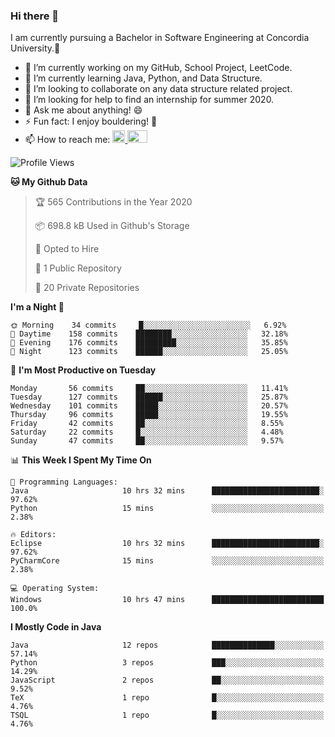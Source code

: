 ### Hi there 👋
I am currently pursuing a Bachelor in Software Engineering at Concordia University.🏫

- 🔭 I’m currently working on my GitHub, School Project, LeetCode.
- 🌱 I’m currently learning Java, Python, and Data Structure.
- 👯 I’m looking to collaborate on any data structure related project.
- 🤔 I’m looking for help to find an internship for summer 2020.
- 💬 Ask me about anything! 😄
- ⚡ Fun fact: I enjoy bouldering! 🧗‍
- 📫 How to reach me: <a href="https://www.linkedin.com/in/siu-tong-ye/" target="_blank"> <img width="20px" width="32" src="https://cdn.jsdelivr.net/npm/simple-icons@v3/icons/linkedin.svg" /> </a> <a href="mailto:SiuTongYe@gmail.com" target="_blank"> <img height="20" width="32" src="https://cdn.jsdelivr.net/npm/simple-icons@v3/icons/gmail.svg" /> </a>

<!--START_SECTION:waka-->
![Profile Views](http://img.shields.io/badge/Profile%20Views-184-blue)

**🐱 My Github Data** 

> 🏆 565 Contributions in the Year 2020
 > 
> 📦 698.8 kB Used in Github's Storage 
 > 
> 💼 Opted to Hire
 > 
> 📜 1 Public Repository 
 > 
> 🔑 20 Private Repositories 

**I'm a Night 🦉** 

```text
🌞 Morning    34 commits     █░░░░░░░░░░░░░░░░░░░░░░░░   6.92% 
🌆 Daytime    158 commits    ████████░░░░░░░░░░░░░░░░░   32.18% 
🌃 Evening    176 commits    █████████░░░░░░░░░░░░░░░░   35.85% 
🌙 Night      123 commits    ██████░░░░░░░░░░░░░░░░░░░   25.05%

```
📅 **I'm Most Productive on Tuesday** 

```text
Monday       56 commits     ██░░░░░░░░░░░░░░░░░░░░░░░   11.41% 
Tuesday      127 commits    ██████░░░░░░░░░░░░░░░░░░░   25.87% 
Wednesday    101 commits    █████░░░░░░░░░░░░░░░░░░░░   20.57% 
Thursday     96 commits     █████░░░░░░░░░░░░░░░░░░░░   19.55% 
Friday       42 commits     ██░░░░░░░░░░░░░░░░░░░░░░░   8.55% 
Saturday     22 commits     █░░░░░░░░░░░░░░░░░░░░░░░░   4.48% 
Sunday       47 commits     ██░░░░░░░░░░░░░░░░░░░░░░░   9.57%

```


📊 **This Week I Spent My Time On** 

```text
💬 Programming Languages: 
Java                     10 hrs 32 mins      ████████████████████████░   97.62% 
Python                   15 mins             ░░░░░░░░░░░░░░░░░░░░░░░░░   2.38%

🔥 Editors: 
Eclipse                  10 hrs 32 mins      ████████████████████████░   97.62% 
PyCharmCore              15 mins             ░░░░░░░░░░░░░░░░░░░░░░░░░   2.38%

💻 Operating System: 
Windows                  10 hrs 47 mins      █████████████████████████   100.0%

```

**I Mostly Code in Java** 

```text
Java                     12 repos            ██████████████░░░░░░░░░░░   57.14% 
Python                   3 repos             ███░░░░░░░░░░░░░░░░░░░░░░   14.29% 
JavaScript               2 repos             ██░░░░░░░░░░░░░░░░░░░░░░░   9.52% 
TeX                      1 repo              █░░░░░░░░░░░░░░░░░░░░░░░░   4.76% 
TSQL                     1 repo              █░░░░░░░░░░░░░░░░░░░░░░░░   4.76%

```



<!--END_SECTION:waka-->
